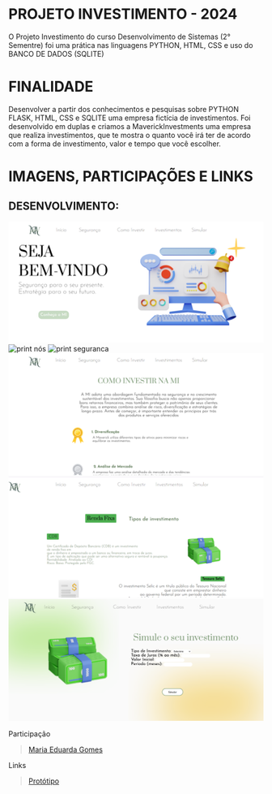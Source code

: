 # PROJETO INVESTIMENTO - 2024
O Projeto Investimento do curso Desenvolvimento de Sistemas (2° Sementre) foi uma prática nas linguagens PYTHON, HTML, CSS e uso do BANCO DE DADOS (SQLITE)

# FINALIDADE
Desenvolver a partir dos conhecimentos e pesquisas sobre PYTHON FLASK, HTML, CSS e SQLITE uma empresa fictícia de investimentos.
Foi desenvolvido em duplas e criamos a MaverickInvestments uma empresa que realiza investimentos, que te mostra o quanto você irá ter de acordo com a forma de investimento, valor e tempo que você escolher.

# IMAGENS, PARTICIPAÇÕES E LINKS

## DESENVOLVIMENTO:
![print sejabemvindo](/static/assets/sejabemvindo.png)
![print nós](/static/assets/nós.png)
![print seguranca](/static/assets/segurança.png)
![print comoinvestir](/static/assets/comoinvestir.png)
![print investimentos](/static/assets/investimentos.png)
![print simular](/static/assets/simular.png)



Participação
> [Maria Eduarda Gomes](https://github.com/MariaGomesR)  

Links
> [Protótipo](https://www.canva.com/design/DAGWd0iwLqs/aR7yHxOlw5CnOjXKpgo2Uw/edit?utm_content=DAGWd0iwLqs&utm_campaign=designshare&utm_medium=link2&utm_source=sharebutton)  

